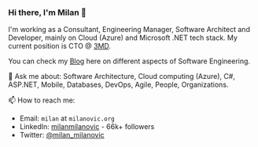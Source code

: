 ### Hi there, I'm Milan 👋

I'm working as a Consultant, Engineering Manager, Software Architect and Developer, mainly on Cloud (Azure) and Microsoft .NET tech stack. My current position is CTO @ [3MD](https://www.3mdinc.com).

You can check my [Blog](https://milan.milanovic.org/#posts) here on different aspects of Software Engineering.

💬 Ask me about: Software Architecture, Cloud computing (Azure), C#, ASP.NET, Mobile, Databases, DevOps, Agile, People, Organizations. 

📫 How to reach me:

* Email: `milan` at `milanovic.org`
* LinkedIn: [milanmilanovic](https://www.linkedin.com/in/milanmilanovic/) - 66k+ followers
* Twitter: [@milan_milanovic](https://twitter.com/milan_milanovic)

<!--
**milanm/milanm** is a ✨ _special_ ✨ repository because its `README.md` (this file) appears on your GitHub profile.

Here are some ideas to get you started:

- 🔭 I’m currently working on ...
- 🌱 I’m currently learning ...
- 👯 I’m looking to collaborate on ...
- 🤔 I’m looking for help with ...
- 💬 Ask me about ...
- 📫 How to reach me: ...
- 😄 Pronouns: ...
- ⚡ Fun fact: ...
-->

